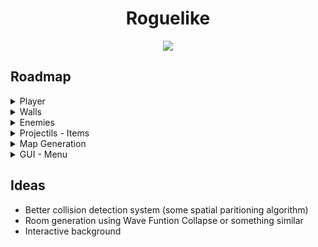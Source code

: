 <h1 align="center">Roguelike</h1>
<p align="center">
<img src="https://github.com/youngstary/roguelike/actions/workflows/cmake.yml/badge.svg">
</p>

## Roadmap
<details>  
  <summary>Player</summary>
  
  - [x] Basic movement
  - [x] Collisions with walls
  - [ ] Health // sb
  - [ ] Pickups // sb
  - [ ] Items // sb
  - [ ] Attack ability // sb
  - [ ] Sprites and animations

</details>

<details>
<summary>Walls</summary>
  
  - [x] Simple collisions
  - [ ] Sprites
  
</details>
<details>
  <summary>Enemies</summary>
  
  - [ ] Movement proper to its type
  - [ ] Attack ability
  - [ ] Sprites

</details>
<details>
  <summary>Projectils - Items</summary>
  
</details>
<details>
  <summary>Map Generation</summary>

  - [x] Connecting starting room with boss room
  - [x] Item room generating
  - [x] Shop generating
  - [ ] Generating playable floor in game // ? sb

</details>
<details>
  <summary>GUI - Menu</summary>
</details>

## Ideas
- Better collision detection system (some spatial paritioning algorithm)
- Room generation using Wave Funtion Collapse or something similar
- Interactive background
